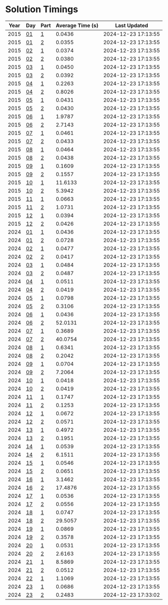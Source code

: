 # Solution Timings

| Year | Day | Part | Average Time (s) | Last Updated |
|------|-----|------|------------------|--------------|
| 2015 | [01](2015/01.md) | [1](2015/01.a.py) | 0.0436 | 2024-12-23 17:13:55 |
| 2015 | [01](2015/01.md) | [2](2015/01.b.py) | 0.0355 | 2024-12-23 17:13:55 |
| 2015 | [02](2015/02.md) | [1](2015/02.a.py) | 0.0374 | 2024-12-23 17:13:55 |
| 2015 | [02](2015/02.md) | [2](2015/02.b.py) | 0.0380 | 2024-12-23 17:13:55 |
| 2015 | [03](2015/03.md) | [1](2015/03.a.py) | 0.0450 | 2024-12-23 17:13:55 |
| 2015 | [03](2015/03.md) | [2](2015/03.b.py) | 0.0392 | 2024-12-23 17:13:55 |
| 2015 | [04](2015/04.md) | [1](2015/04.a.py) | 0.2263 | 2024-12-23 17:13:55 |
| 2015 | [04](2015/04.md) | [2](2015/04.b.py) | 0.8026 | 2024-12-23 17:13:55 |
| 2015 | [05](2015/05.md) | [1](2015/05.a.py) | 0.0431 | 2024-12-23 17:13:55 |
| 2015 | [05](2015/05.md) | [2](2015/05.b.py) | 0.0430 | 2024-12-23 17:13:55 |
| 2015 | [06](2015/06.md) | [1](2015/06.a.py) | 1.9787 | 2024-12-23 17:13:55 |
| 2015 | [06](2015/06.md) | [2](2015/06.b.py) | 2.7143 | 2024-12-23 17:13:55 |
| 2015 | [07](2015/07.md) | [1](2015/07.a.py) | 0.0461 | 2024-12-23 17:13:55 |
| 2015 | [07](2015/07.md) | [2](2015/07.b.py) | 0.0433 | 2024-12-23 17:13:55 |
| 2015 | [08](2015/08.md) | [1](2015/08.a.py) | 0.0464 | 2024-12-23 17:13:55 |
| 2015 | [08](2015/08.md) | [2](2015/08.b.py) | 0.0438 | 2024-12-23 17:13:55 |
| 2015 | [09](2015/09.md) | [1](2015/09.a.py) | 0.1609 | 2024-12-23 17:13:55 |
| 2015 | [09](2015/09.md) | [2](2015/09.b.py) | 0.1557 | 2024-12-23 17:13:55 |
| 2015 | [10](2015/10.md) | [1](2015/10.a.py) | 11.6133 | 2024-12-23 17:13:55 |
| 2015 | [10](2015/10.md) | [2](2015/10.b.py) | 5.3942 | 2024-12-23 17:13:55 |
| 2015 | [11](2015/11.md) | [1](2015/11.a.py) | 0.0663 | 2024-12-23 17:13:55 |
| 2015 | [11](2015/11.md) | [2](2015/11.b.py) | 1.0731 | 2024-12-23 17:13:55 |
| 2015 | [12](2015/12.md) | [1](2015/12.a.py) | 0.0394 | 2024-12-23 17:13:55 |
| 2015 | [12](2015/12.md) | [2](2015/12.b.py) | 0.0426 | 2024-12-23 17:13:55 |
| 2024 | [01](2024/01.md) | [1](2024/01.a.py) | 0.0436 | 2024-12-23 17:13:55 |
| 2024 | [01](2024/01.md) | [2](2024/01.b.py) | 0.0728 | 2024-12-23 17:13:55 |
| 2024 | [02](2024/02.md) | [1](2024/02.a.py) | 0.0477 | 2024-12-23 17:13:55 |
| 2024 | [02](2024/02.md) | [2](2024/02.b.py) | 0.0417 | 2024-12-23 17:13:55 |
| 2024 | [03](2024/03.md) | [1](2024/03.a.py) | 0.0484 | 2024-12-23 17:13:55 |
| 2024 | [03](2024/03.md) | [2](2024/03.b.py) | 0.0487 | 2024-12-23 17:13:55 |
| 2024 | [04](2024/04.md) | [1](2024/04.a.py) | 0.0511 | 2024-12-23 17:13:55 |
| 2024 | [04](2024/04.md) | [2](2024/04.b.py) | 0.0419 | 2024-12-23 17:13:55 |
| 2024 | [05](2024/05.md) | [1](2024/05.a.py) | 0.0798 | 2024-12-23 17:13:55 |
| 2024 | [05](2024/05.md) | [2](2024/05.b.py) | 0.3106 | 2024-12-23 17:13:55 |
| 2024 | [06](2024/06.md) | [1](2024/06.a.py) | 0.0436 | 2024-12-23 17:13:55 |
| 2024 | [06](2024/06.md) | [2](2024/06.b.py) | 52.0131 | 2024-12-23 17:13:55 |
| 2024 | [07](2024/07.md) | [1](2024/07.a.py) | 0.3689 | 2024-12-23 17:13:55 |
| 2024 | [07](2024/07.md) | [2](2024/07.b.py) | 40.0754 | 2024-12-23 17:13:55 |
| 2024 | [08](2024/08.md) | [1](2024/08.a.py) | 0.6341 | 2024-12-23 17:13:55 |
| 2024 | [08](2024/08.md) | [2](2024/08.b.py) | 0.2042 | 2024-12-23 17:13:55 |
| 2024 | [09](2024/09.md) | [1](2024/09.a.py) | 0.0704 | 2024-12-23 17:13:55 |
| 2024 | [09](2024/09.md) | [2](2024/09.b.py) | 7.2064 | 2024-12-23 17:13:55 |
| 2024 | [10](2024/10.md) | [1](2024/10.a.py) | 0.0418 | 2024-12-23 17:13:55 |
| 2024 | [10](2024/10.md) | [2](2024/10.b.py) | 0.0419 | 2024-12-23 17:13:55 |
| 2024 | [11](2024/11.md) | [1](2024/11.a.py) | 0.1747 | 2024-12-23 17:13:55 |
| 2024 | [11](2024/11.md) | [2](2024/11.b.py) | 0.1253 | 2024-12-23 17:13:55 |
| 2024 | [12](2024/12.md) | [1](2024/12.a.py) | 0.0672 | 2024-12-23 17:13:55 |
| 2024 | [12](2024/12.md) | [2](2024/12.b.py) | 0.0571 | 2024-12-23 17:13:55 |
| 2024 | [13](2024/13.md) | [1](2024/13.a.py) | 0.4972 | 2024-12-23 17:13:55 |
| 2024 | [13](2024/13.md) | [2](2024/13.b.py) | 0.1951 | 2024-12-23 17:13:55 |
| 2024 | [14](2024/14.md) | [1](2024/14.a.py) | 0.0539 | 2024-12-23 17:13:55 |
| 2024 | [14](2024/14.md) | [2](2024/14.b.py) | 6.1511 | 2024-12-23 17:13:55 |
| 2024 | [15](2024/15.md) | [1](2024/15.a.py) | 0.0546 | 2024-12-23 17:13:55 |
| 2024 | [15](2024/15.md) | [2](2024/15.b.py) | 0.0651 | 2024-12-23 17:13:55 |
| 2024 | [16](2024/16.md) | [1](2024/16.a.py) | 3.1462 | 2024-12-23 17:13:55 |
| 2024 | [16](2024/16.md) | [2](2024/16.b.py) | 17.4876 | 2024-12-23 17:13:55 |
| 2024 | [17](2024/17.md) | [1](2024/17.a.py) | 0.0536 | 2024-12-23 17:13:55 |
| 2024 | [17](2024/17.md) | [2](2024/17.b.py) | 0.0556 | 2024-12-23 17:13:55 |
| 2024 | [18](2024/18.md) | [1](2024/18.a.py) | 0.0747 | 2024-12-23 17:13:55 |
| 2024 | [18](2024/18.md) | [2](2024/18.b.py) | 29.5057 | 2024-12-23 17:13:55 |
| 2024 | [19](2024/19.md) | [1](2024/19.a.py) | 0.0869 | 2024-12-23 17:13:55 |
| 2024 | [19](2024/19.md) | [2](2024/19.b.py) | 0.3578 | 2024-12-23 17:13:55 |
| 2024 | [20](2024/20.md) | [1](2024/20.a.py) | 0.0531 | 2024-12-23 17:13:55 |
| 2024 | [20](2024/20.md) | [2](2024/20.b.py) | 2.6163 | 2024-12-23 17:13:55 |
| 2024 | [21](2024/21.md) | [1](2024/21.a.py) | 8.5869 | 2024-12-23 17:13:55 |
| 2024 | [21](2024/21.md) | [2](2024/21.b.py) | 0.0512 | 2024-12-23 17:13:55 |
| 2024 | [22](2024/22.md) | [1](2024/22.a.py) | 1.1069 | 2024-12-23 17:13:55 |
| 2024 | [23](2024/23.md) | [1](2024/23.a.py) | 0.0686 | 2024-12-23 17:13:55 |
| 2024 | [23](2024/23.md) | [2](2024/23.b.py) | 0.2483 | 2024-12-23 17:33:02 |
